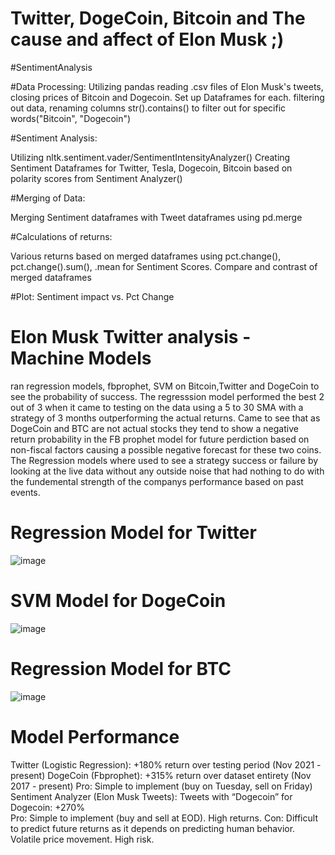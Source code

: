 # Twitter, DogeCoin, Bitcoin and The cause and affect of Elon Musk ;)

#SentimentAnalysis


#Data Processing: 
Utilizing pandas
reading .csv files of Elon Musk's tweets, closing prices of Bitcoin and Dogecoin. Set up Dataframes for each. 
filtering out data, renaming columns 
str().contains() to filter out for specific words("Bitcoin", "Dogecoin")

#Sentiment Analysis:

Utilizing nltk.sentiment.vader/SentimentIntensityAnalyzer()
Creating Sentiment Dataframes for Twitter, Tesla, Dogecoin, Bitcoin based on polarity scores from Sentiment Analyzer()

#Merging of Data: 

Merging Sentiment dataframes with Tweet dataframes using pd.merge

#Calculations of returns: 

Various returns based on merged dataframes using pct.change(), pct.change().sum(), .mean for Sentiment Scores. 
Compare and contrast of merged dataframes 

#Plot:
Sentiment impact vs. Pct Change






# Elon Musk Twitter analysis - Machine Models
ran regression models, fbprophet, SVM on Bitcoin,Twitter and DogeCoin to see the probability 
of success. The regresssion model performed the best 2 out of 3 when it came to testing on the data
using a 5 to 30 SMA with a strategy of 3 months outperforming the actual returns. Came to see that as 
DogeCoin and BTC are not actual stocks they tend to show a negative return probability in the FB prophet model 
for future perdiction based on non-fiscal factors causing a possible negative forecast for these two coins.
The Regression models where used to see a strategy success or failure by looking at the live data without any outside
noise that had nothing to do with the fundemental strength of the companys performance based on past events. 
# Regression Model for Twitter
![image](https://user-images.githubusercontent.com/106267420/193173702-8482d9ca-7166-4d7e-81b5-a1e040ebbd85.png)
# SVM Model for DogeCoin
![image](https://user-images.githubusercontent.com/106267420/193174176-009c0932-591d-4e4a-909f-d0d1b48e3b9a.png)
# Regression Model for BTC
![image](https://user-images.githubusercontent.com/106267420/193174937-f6c9af26-d0f1-4662-97ad-a099d89031b2.png)
# Model Performance 
Twitter (Logistic Regression): 
+180% return over testing period (Nov 2021 - present)
DogeCoin (Fbprophet): 
+315% return over dataset entirety (Nov 2017 - present)
Pro: Simple to implement (buy on Tuesday, sell on Friday) 
Sentiment Analyzer (Elon Musk Tweets): 
Tweets with “Dogecoin” for Dogecoin: 
+270%	
Pro: Simple to implement (buy and sell at EOD). High returns.
Con: Difficult to predict future returns as it depends on predicting human behavior.
Volatile price movement. High risk.

